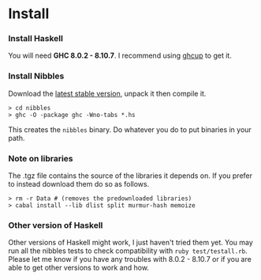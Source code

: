 # Install

### Install Haskell
You will need **GHC 8.0.2 - 8.10.7**. I recommend using [ghcup](https://www.haskell.org/ghcup/) to get it.

### Install Nibbles
Download the [latest stable version](https://nibbles.golf/nibbles-latest.tgz), unpack it then compile it.

	> cd nibbles
	> ghc -O -package ghc -Wno-tabs *.hs

This creates the `nibbles` binary. Do whatever you do to put binaries in your path.

### Note on libraries

The .tgz file contains the source of the libraries it depends on. If you prefer to instead download them do so as follows.

	> rm -r Data # (removes the predownloaded libraries)
	> cabal install --lib dlist split murmur-hash memoize


### Other version of Haskell

Other versions of Haskell might work, I just haven't tried them yet. You may run all the nibbles tests to check compatibility with `ruby test/testall.rb`. Please let me know if you have any troubles with 8.0.2 - 8.10.7 or if you are able to get other versions to work and how.

